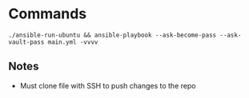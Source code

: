 # Commands

```
./ansible-run-ubuntu && ansible-playbook --ask-become-pass --ask-vault-pass main.yml -vvvv
```

## Notes
- Must clone file with SSH to push changes to the repo
